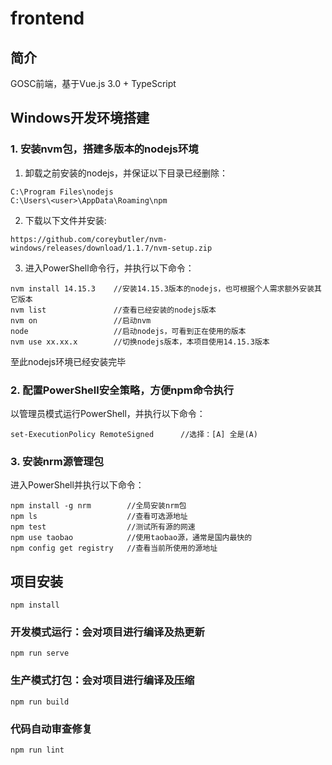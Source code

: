 # frontend

## 简介
GOSC前端，基于Vue.js 3.0 + TypeScript

## Windows开发环境搭建
### 1. 安装nvm包，搭建多版本的nodejs环境
1. 卸载之前安装的nodejs，并保证以下目录已经删除：
```
C:\Program Files\nodejs
C:\Users\<user>\AppData\Roaming\npm
```
2. 下载以下文件并安装:
```
https://github.com/coreybutler/nvm-windows/releases/download/1.1.7/nvm-setup.zip
```
3. 进入PowerShell命令行，并执行以下命令：
```
nvm install 14.15.3    //安装14.15.3版本的nodejs，也可根据个人需求额外安装其它版本
nvm list               //查看已经安装的nodejs版本
nvm on                 //启动nvm
node                   //启动nodejs，可看到正在使用的版本
nvm use xx.xx.x        //切换nodejs版本，本项目使用14.15.3版本
```
至此nodejs环境已经安装完毕

### 2. 配置PowerShell安全策略，方便npm命令执行
以管理员模式运行PowerShell，并执行以下命令：
```
set-ExecutionPolicy RemoteSigned      //选择：[A] 全是(A)
```
### 3. 安装nrm源管理包
进入PowerShell并执行以下命令：
```
npm install -g nrm        //全局安装nrm包
npm ls                    //查看可选源地址
npm test                  //测试所有源的网速
npm use taobao            //使用taobao源，通常是国内最快的
npm config get registry   //查看当前所使用的源地址
```

## 项目安装
```
npm install
```

### 开发模式运行：会对项目进行编译及热更新
```
npm run serve
```

### 生产模式打包：会对项目进行编译及压缩
```
npm run build
```

### 代码自动审查修复
```
npm run lint
```
